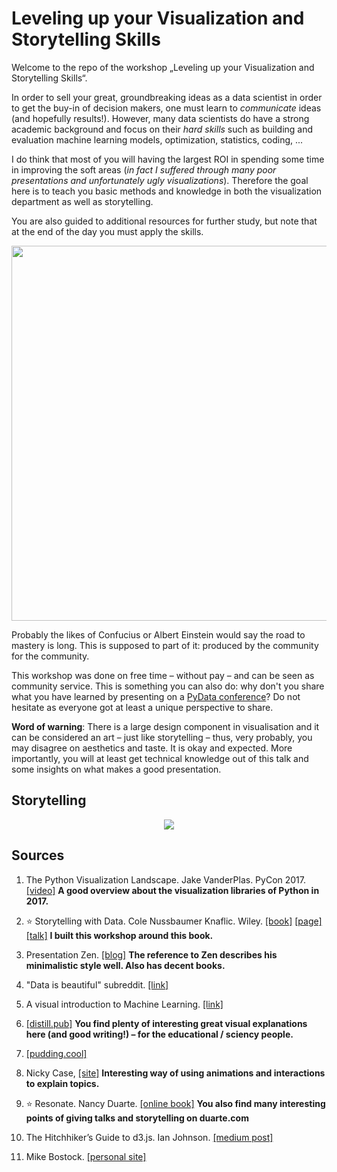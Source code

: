# Leveling up your Visualization and Storytelling Skills

Welcome to the repo of the workshop „Leveling up your Visualization and Storytelling Skills“.

In order to sell your great, groundbreaking ideas as a data scientist in order to get the buy-in of decision makers, one must learn to _communicate_ ideas (and hopefully results!). However, many data scientists do have a strong academic background and focus on their _hard skills_ such as building and evaluation machine learning models, optimization, statistics, coding, ...

I do think that most of you will having the largest ROI in spending some time in improving the soft areas (_in fact I suffered through many poor presentations and unfortunately ugly visualizations_). Therefore the goal here is to teach you basic methods and knowledge in both the visualization department as well as storytelling.

You are also guided to additional resources for further study, but note that at the end of the day you must apply the skills.

<div align="center">
  <img src="imgs/community.png" width="600pt" />
</div>

Probably the likes of Confucius or Albert Einstein would say the road to mastery is long. This is supposed to part of it: produced by the community for the community.

This workshop was done on free time – without pay – and can be seen as community service. This is something you can also do: why don't you share what you have learned by presenting on a [PyData conference](https://www.pydata.org)? Do not hesitate as everyone got at least a unique perspective to share.

__Word of warning__: There is a large design component in visualisation and it can be considered an art – just like storytelling – thus, very probably, you may disagree on aesthetics and taste. It is okay and expected. More importantly, you will at least get technical knowledge out of this talk and some insights on what makes a good presentation.

## Storytelling

<div align="center">
  <img src="imgs/vonnegurt_story.jpg"/>
</div>

## Sources

1. The Python Visualization Landscape. Jake VanderPlas. PyCon 2017. [[video]](https://www.youtube.com/watch?v=FytuB8nFHPQ)
**A good overview about the visualization libraries of Python in 2017.**

2. :star: Storytelling with Data. Cole Nussbaumer Knaflic. Wiley. [[book]](https://www.amazon.com/gp/product/1119002257) [[page]](https://www.storyingtellingwithdata.com) [[talk]](https://www.youtube.com/watch?v=8EMW7io4rSI)
**I built this workshop around this book.**

3. Presentation Zen. [[blog]](https://presentationzen.blogs.com)
**The reference to Zen describes his minimalistic style well. Also has decent books.**

4. "Data is beautiful" subreddit. [[link]](https://www.reddit.com/r/dataisbeautiful/comments/8viwek/oc_world_income_mountains_19502015_animated/)

5. A visual introduction to Machine Learning. [[link]](http://www.r2d3.us/visual-intro-to-machine-learning-part-1/)

6. [[distill.pub]](https://distill.pub)
**You find plenty of interesting great visual explanations here (and good writing!) – for the educational / sciency people.**

7. [[pudding.cool]](https://pudding.cool/)

8. Nicky Case, [[site]](https://ncase.me/)
**Interesting way of using animations and interactions to explain topics.**

9. :star: Resonate. Nancy Duarte. [[online book]](http://resonate.duarte.com/#!page0)
**You also find many interesting points of giving talks and storytelling on duarte.com**

10. The Hitchhiker’s Guide to d3.js. Ian Johnson. [[medium post]](https://medium.com/@enjalot/the-hitchhikers-guide-to-d3-js-a8552174733a)

11. Mike Bostock. [[personal site]](https://bost.ocks.org/mike/)
